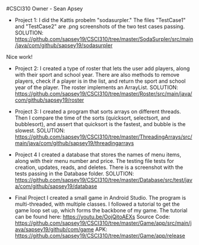 #CSCI310
Owner - Sean Apsey

- Project 1:
I did the Kattis probelm "sodasurpler." The files "TestCase1" and "TestCase2" are .png screenshots of the two test cases passing. 
SOLUTION: https://github.com/sapsey19/CSCI310/tree/master/SodaSurpler/src/main/java/com/github/sapsey19/sodasurpler

Nice work!


- Project 2:
I created a type of roster that lets the user add players, along with their sport and school year. There are also methods to remove 
players, check if a player is in the list, and return the sport and school year of the player. The roster implements an ArrayList.
SOLUTION: https://github.com/sapsey19/CSCI310/tree/master/Roster/src/main/java/com/github/sapsey19/roster


- Project 3: 
I created a program that sorts arrays on different threads. Then I compare the time of the sorts (quicksort, selectsort, and bubblesort), and assert that quicksort is the fastest, and bubble is the slowest. 
SOLUTION: https://github.com/sapsey19/CSCI310/tree/master/ThreadingArrays/src/main/java/com/github/sapsey19/threadingarrays



- Project 4
I created a database that stores the names of menu items, along with their menu number and price. The testing file tests for creation, updates, reads, and deletes. There is a screenshot with the tests passing in the Database folder. 
SOLUTION: https://github.com/sapsey19/CSCI310/tree/master/Database/src/test/java/com/github/sapsey19/database

- Final Project
I created a small game in Android Studio. The program is multi-threaded, with multiple classes. I followed a tutorial to get the game loop set up, which forms the backbone of my game. The tutorial can be found here: https://youtu.be/OojQitoAEXs
Source Code: https://github.com/sapsey19/CSCI310/tree/master/Game/app/src/main/java/sapsey19/github/com/game
APK: https://github.com/sapsey19/CSCI310/tree/master/Game/app/release
